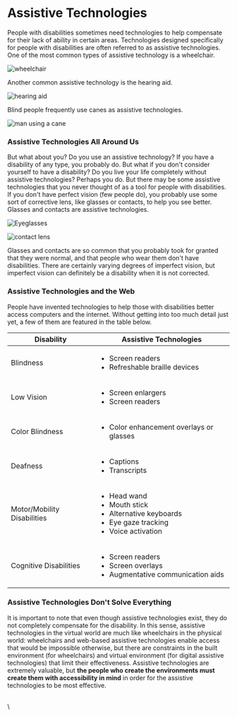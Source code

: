 # Assistive Technologies

People with disabilities sometimes need technologies to help compensate for their lack of ability in certain areas. Technologies designed specifically for people with disabilities are often referred to as assistive technologies. One of the most common types of assistive technology is a wheelchair.

![wheelchair](https://dequeuniversity.com/assets/images/accessibility_fundamentals/wheelchair-plain2.jpg)

Another common assistive technology is the hearing aid.

![hearing aid](https://dequeuniversity.com/assets/images/accessibility_fundamentals/hearing-aid.jpg)

Blind people frequently use canes as assistive technologies.&#x20;

![man using a cane](https://dequeuniversity.com/assets/images/accessibility_fundamentals/blind-cane2.jpg)

### Assistive Technologies All Around Us

But what about you? Do you use an assistive technology? If you have a disability of any type, you probably do. But what if you don't consider yourself to have a disability? Do you live your life completely without assistive technologies? Perhaps you do. But there may be some assistive technologies that you never thought of as a tool for people with disabilities. If you don't have perfect vision (few people do), you probably use some sort of corrective lens, like glasses or contacts, to help you see better. Glasses and contacts are assistive technologies.&#x20;

![Eyeglasses](https://dequeuniversity.com/assets/images/accessibility_fundamentals/eyeglasses3.jpg)

![contact lens](https://dequeuniversity.com/assets/images/accessibility_fundamentals/contact-lens.jpg)

Glasses and contacts are so common that you probably took for granted that they were normal, and that people who wear them don't have disabilities. There are certainly varying degrees of imperfect vision, but imperfect vision can definitely be a disability when it is not corrected.&#x20;

### Assistive Technologies and the Web

People have invented technologies to help those with disabilities better access computers and the internet. Without getting into too much detail just yet, a few of them are featured in the table below.

<table><thead><tr><th width="260">Disability</th><th width="463">Assistive Technologies</th></tr></thead><tbody><tr><td>Blindness</td><td><ul><li>Screen readers</li><li>Refreshable braille devices</li></ul></td></tr><tr><td>Low Vision</td><td><ul><li>Screen enlargers</li><li>Screen readers</li></ul></td></tr><tr><td>Color Blindness</td><td><ul><li>Color enhancement overlays or glasses</li></ul></td></tr><tr><td>Deafness</td><td><ul><li>Captions</li><li>Transcripts</li></ul></td></tr><tr><td>Motor/Mobility Disabilities</td><td><ul><li>Head wand</li><li>Mouth stick</li><li>Alternative keyboards</li><li>Eye gaze tracking</li><li>Voice activation</li></ul></td></tr><tr><td>Cognitive Disabilities</td><td><ul><li>Screen readers</li><li>Screen overlays</li><li>Augmentative communication aids</li></ul></td></tr></tbody></table>

### Assistive Technologies Don't Solve Everything

It is important to note that even though assistive technologies exist, they do not completely compensate for the disability. In this sense, assistive technologies in the virtual world are much like wheelchairs in the physical world: wheelchairs and web-based assistive technologies enable access that would be impossible otherwise, but there are constraints in the built environment (for wheelchairs) and virtual environment (for digital assistive technologies) that limit their effectiveness. Assistive technologies are extremely valuable, but **the people who create the environments must create them with accessibility in mind** in order for the assistive technologies to be most effective.

\
\
